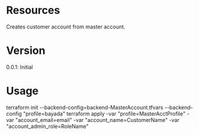 # Resources
Creates customer account from master account.

# Version
0.0.1: Initial

# Usage
terraform init --backend-config=backend-MasterAccount.tfvars --backend-config "profile=bayada"
terraform apply -var "profile=MasterAcctProfile" -var "account_email=email" -var "account_name=CustomerName" -var "account_admin_role=RoleName"

